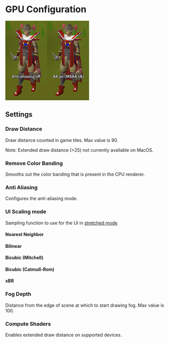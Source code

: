 # GPU Configuration

![Example of anti-aliasing](img/gpu/gpu_aa.png)

## Settings

### Draw Distance

Draw distance counted in game tiles. Max value is 90.

Note: Extended draw distance (>25) not currently available on MacOS.

### Remove Color Banding

Smooths out the color banding that is present in the CPU renderer.

### Anti Aliasing

Configures the anti-aliasing mode.

### UI Scaling mode

Sampling function to use for the UI in [stretched mode](https://github.com/runelite/runelite/wiki/Stretched-Mode)

#### Nearest Neighbor
#### Bilinear
#### Bicubic (Mitchell)
#### Bicubic (Catmull-Rom)
#### xBR

### Fog Depth

Distance from the edge of scene at which to start drawing fog. Max value is 100.

### Compute Shaders

Enables extended draw distance on supported devices.
